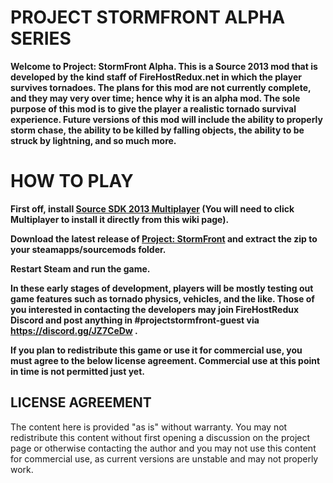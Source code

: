 <h1>PROJECT STORMFRONT ALPHA SERIES</h1>

<b>Welcome to Project: StormFront Alpha. This is a Source 2013 mod that is developed by the kind staff of FireHostRedux.net in which the player survives tornadoes.
The plans for this mod are not currently complete, and they may very over time; hence why it is an alpha mod. The sole purpose of this mod is to give the player a realistic tornado survival experience.
Future versions of this mod will include the ability to properly storm chase, the ability to be killed by falling objects, the ability to be struck by lightning, and so much more.
</b>

<h1> HOW TO PLAY </h1>
<b>First off, install <a href="https://developer.valvesoftware.com/wiki/Source_SDK_2013">Source SDK 2013 Multiplayer</a> (You will need to click Multiplayer to install it directly from this wiki page).

Download the latest release of <a href="https://github.com/Dovahkiin-Warrior/ProjectStormFront">Project: StormFront</a> and extract the zip to your steamapps/sourcemods folder.

Restart Steam and run the game.

In these early stages of development, players will be mostly testing out game features such as tornado physics, vehicles, and the like. Those of you interested in contacting the developers may join FireHostRedux Discord and post anything in #projectstormfront-guest via https://discord.gg/JZ7CeDw .

If you plan to redistribute this game or use it for commercial use, you must agree to the below license agreement. Commercial use at this point in time is not permitted just yet.

</b>
<h2>LICENSE AGREEMENT</h2>
<p>The content here is provided "as is" without warranty. You may not redistribute this content without first opening a discussion on the project page or otherwise contacting the author and you may not use this content for commercial use, as current versions are unstable and may not properly work.
</p>
